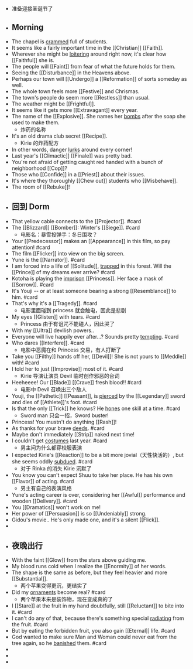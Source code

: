 - 准备迎接圣诞节了
- ## Morning
- The chapel is [crammed]([[Cram]]) full of students.
- It seems like a fairly important time in the [[Christian]] [[Faith]].
- Wherever she might be [loitering]([[Loiter]]) around right now, it's clear how [[Faithful]] she is.
- The people will [[Faint]] from fear of what the future holds for them.
- Seeing the [[Disturbance]] in the Heavens above.
- Perhaps our town will [[Undergo]] a [[Reformation]] of sorts someday as well.
- The whole town feels more [[Festive]] and Chrismas.
- The town's people do seem more [[Restless]] than usual.
- The weather might be [[Frightful]].
- It seems like it gets more [[Extravagant]] every year.
- The name of the [[Explosive]]. She names her [bombs]([[Bomb]]) after the soap she used to make them.
	- 炸药的名称
- It's an old drama club secret [[Recipe]].
	- Kirie 的炸药配方
- In other words, danger [lurks]([[Lurk]]) around every corner!
- Last year's [[Climactic]] [[Finale]] was pretty bad.
- You're not afraid of getting caught red handed with a bunch of neighborhood [[Cop]]?
- Those who [[Confide]] in a [[Priest]] about their issues.
- It's where they thoroughly [[Chew out]] students who [[Misbehave]].
- The room of [[Rebuke]]!
- ## 回到 Dorm
- That yellow cable connects to the [[Projector]]. #card
- The [[Blizzard]] [[Bomber]]: Winter's [[Siege]]. #card
	- 电影名：暴雪投弹手：冬日围攻？
- Your [[Predecessor]] makes an [[Appearance]] in this film, so pay attention! #card
- The film [[Flicker]] into view on the big screen.
- Yune is the [[Narrator]]. #card
- I am forced into a life of [[Solitude]], [trapped]([[Trap]]) in this forest. Will the [[Prince]] of my dreams ever arrive? #card
- Kotoha is playing the [imprison]([[Imprison]]) [[Princess]]. Her face a mask of [[Sorrow]]. #card
- It's Youji -- or at least someone bearing a strong [[Resemblance]] to him. #card
- That's why it's a [[Tragedy]]. #card
	- 电影里面碰到 princess 就会触电，因此是悲剧
- My eyes [[Glisten]] with tears. #card
	- Princess 由于有诅咒不能碰人，因此哭了
- With my [[Ultra]] devilish powers..
- Everyone will live happily ever after...? Sounds pretty [tempting]([[Tempt]]). #card
- Who dares [[Interfere]]. #card
	- 电影中恶魔在和 Princess 交易，有人打断了
- Take you [[Filthy]] hands off her, [[Devil]]! She is not yours to [[Meddle]] with! #card
- I told her to just [[Improvise]] most of it. #card
	- Kirie 导演让演员 Devil 临时创作邪恶的台词
- Heeheeee! Our [[Blade]] [[Crave]] fresh blood!! #card
	- 电影中 Devil 召唤出三个敌人
- Youji, the [[Pathetic]] [[Peasant]], is [pierced]([[Pierce]]) by the [[Legendary]] sword and dies of [[Athlete]]'s foot. #card
- Is that the only [[Trick]] he knows? He [hones]([[Hone]]) one skill at a time. #card
	- Sword man 只会一招，Sword buster!
- Princess! You mustn't do anything [[Rash]]!
- As thanks for your brave [deeds]([[Deed]]). #card
- Maybe don't immediately [[Strip]] naked next time!
- I couldn't get [costumes]([[Costume]]) last year. #card
	- 男主问为什么都穿校服表演
- I expected Kirie's [[Reaction]] to be a bit more jovial（天性快活的）, but she seems oddly [subdued]([[Subdue]]). #card
	- 对于 Rinka 的消失 Kirie 沉默了
- You know you can't expect Shuu to take her place. He has his own [[Flavor]] of acting. #card
	- 男主有自己的表演风格
- Yune's acting career is over, considering her [[Awful]] performance and wooden [[Delivery]]. #card
- You [[Dramatics]] won't work on me!
- Her power of [[Persuasion]] is so [[Undeniably]] strong.
- Gidou's movie.. He's only made one, and it's a silent [[Flick]].
-
- ## 夜晚出行
- With the faint [[Glow]] from the stars above guiding me.
- My blood runs cold when I realize the [[Enormity]] of her words.
- The shape is the same as before, but they feel heavier and more [[Substantial]].
	- 两个苹果变得更沉，更结实了
- Did my [ornaments]([[Ornament]]) become real? #card
	- 两个苹果本来是装饰物，现在变成真的了
- I [[Stare]] at the fruit in my hand doubtfully, still [[Reluctant]] to bite into it. #card
- I can't do any of that, because there's something special [radiating]([[Radiate]]) from the fruit. #card
- But by eating the forbidden fruit, you also gain [[Eternal]] life. #card
- God wanted to make sure Man and Woman could never eat from the tree again, so he [banished]([[Banish]]) them. #card
-
-
-